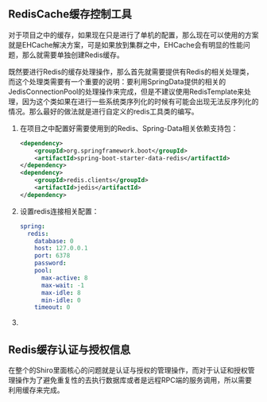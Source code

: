 ## RedisCache缓存控制工具

对于项目之中的缓存，如果现在只是进行了单机的配置，那么现在可以使用的方案就是EHCache解决方案，可是如果放到集群之中，EHCache会有明显的性能问题，那么就需要单独创建Redis缓存。

既然要进行Redis的缓存处理操作，那么首先就需要提供有Redis的相关处理类，而这个处理类需要有一个重要的说明：要利用SpringData提供的相关的JedisConnectionPool的处理操作来完成，但是不建议使用RedisTemplate来处理，因为这个类如果在进行一些系统类序列化的时候有可能会出现无法反序列化的情况。那么最好的做法就是进行自定义的redis工具类的编写。

1. 在项目之中配置好需要使用到的Redis、Spring-Data相关依赖支持包：

   ```xml
   <dependency>
       <groupId>org.springframework.boot</groupId>
       <artifactId>spring-boot-starter-data-redis</artifactId>
   </dependency>
   <dependency>
       <groupId>redis.clients</groupId>
       <artifactId>jedis</artifactId>
   </dependency>
   ```

2. 设置redis连接相关配置：

   ```yaml
   spring:
     redis:
       database: 0
       host: 127.0.0.1
       port: 6378
       password:
       pool:
         max-active: 8
         max-wait: -1
         max-idle: 8
         min-idle: 0
       timeout: 0
   ```

3. 

## Redis缓存认证与授权信息

在整个的Shiro里面核心的问题就是认证与授权的管理操作，而对于认证和授权管理操作为了避免重复性的去执行数据库或者是远程RPC端的服务调用，所以需要利用缓存来完成。


